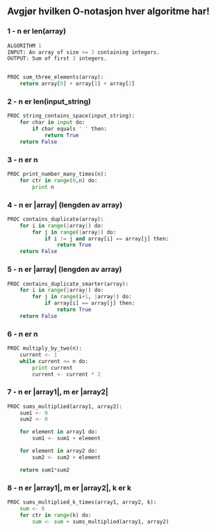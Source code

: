 ## Avgjør hvilken O-notasjon hver algoritme har!

### 1 - n er len(array)

```python
ALGORITHM 1
INPUT: An array of size >= 3 containing integers.
OUTPUT: Sum of first 3 integers.


PROC sum_three_elements(array):
    return array[0] + array[1] + array[2]
```

### 2 - n er len(input_string)

```python
PROC string_contains_space(input_string):
    for char in input do:
        if char equals ' ' then:
            return True
    return False
```

### 3 - n er n

```python
PROC print_number_many_times(n):
    for ctr in range(0,n) do:
        print n
```

### 4 - n er |array| (lengden av array)

```python
PROC contains_duplicate(array):
    for i in range(|array|) do:
        for j in range(|array|) do:
            if i != j and array[i] == array[j] then:
                return True
    return False

```

### 5 - n er |array| (lengden av array)

```python
PROC contains_duplicate_smarter(array):
    for i in range(|array|) do:
        for j in range(i+1, |array|) do:
            if array[i] == array[j] then:
                return True
    return False
```

### 6 - n er n

```python
PROC multiply_by_two(n):
    current <- 1
    while current <= n do:
        print current
        current <- current * 2
```

### 7 - n er |array1|, m er |array2|

```python
PROC sums_multiplied(array1, array2):
    sum1 <- 0
    sum2 <- 0

    for element in array1 do:
        sum1 <- sum1 + element

    for element in array2 do:
        sum2 <- sum2 + element

    return sum1*sum2
```

### 8 - n er |array1|, m er |array2|, k er k

```python
PROC sums_multiplied_k_times(array1, array2, k):
    sum <- 0
    for ctr in range(k) do:
        sum <- sum + sums_multiplied(array1, array2)

```
